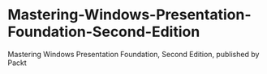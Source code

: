 # Mastering-Windows-Presentation-Foundation-Second-Edition
Mastering Windows Presentation Foundation, Second Edition, published by Packt
